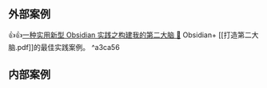 ## 外部案例

👍👍[一种实用新型 Obsidian 实践之构建我的第二大脑 🧠](https://zhuanlan.zhihu.com/p/640042778) Obsidian+ [[打造第二大脑.pdf]]的最佳实践案例。 ^a3ca56

## 内部案例

